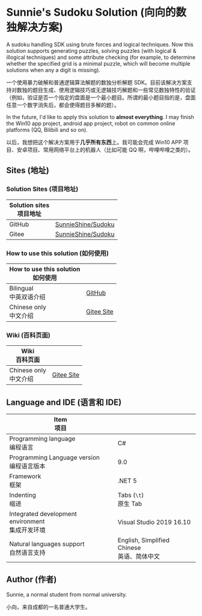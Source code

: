 # Sunnie's Sudoku Solution (向向的数独解决方案)

A sudoku handling SDK using brute forces and logical techniques. Now this solution supports generating puzzles, solving puzzles (with logical & illogical techniques) and some attribute checking (for example, to determine whether the specified grid is a minimal puzzle, which will become multiple solutions when any a digit is missing).

一个使用暴力破解和普通逻辑算法解题的数独分析解题 SDK。目前该解决方案支持对数独的题目生成、使用逻辑技巧或无逻辑技巧解题和一些常见数独特性的验证（例如，验证是否一个指定的盘面是一个最小题目。所谓的最小题目指的是，盘面任意一个数字消失后，都会使得题目多解的题）。

In the future, I'd like to apply this solution to **almost everything**. I may finish the Win10 app project, android app project, robot on common online platforms (QQ, Bilibili and so on).

以后，我想把这个解决方案用于**几乎所有东西**上。我可能会完成 Win10 APP 项目、安卓项目、常用网络平台上的机器人（比如可能 QQ 啊，哔哩哔哩之类的）。



## Sites (地址)

### Solution Sites (项目地址)

| Solution sites<br />项目地址 |                                                             |
| ---------------------------- | ----------------------------------------------------------- |
| GitHub                       | [SunnieShine/Sudoku](https://github.com/SunnieShine/Sudoku) |
| Gitee                        | [SunnieShine/Sudoku](https://gitee.com/SunnieShine/Sudoku)  |

### How to use this solution (如何使用)

| How to use this solution<br />如何使用 |                                                              |
| -------------------------------------- | ------------------------------------------------------------ |
| Bilingual<br />中英双语介绍            | [GitHub](https://github.com/SunnieShine/Sudoku/issues/83)    |
| Chinese only<br />中文介绍             | [Gitee Site](https://gitee.com/SunnieShine/Sudoku/wikis/%E5%A6%82%E4%BD%95%E5%90%AF%E5%8A%A8%E5%92%8C%E8%B0%83%E8%AF%95%E9%A1%B9%E7%9B%AE?sort_id=3330593) |

### Wiki (百科页面)

| Wiki<br />百科页面         |                                                              |
| -------------------------- | ------------------------------------------------------------ |
| Chinese only<br />中文介绍 | [Gitee Site](https://gitee.com/SunnieShine/Sudoku/wikis/pages) |



## Language and IDE (语言和 IDE)

| Item<br />项目                                       |                                                 |
| ---------------------------------------------------- | ----------------------------------------------- |
| Programming language<br />编程语言                   | C#                                              |
| Programming Language version<br />编程语言版本       | 9.0                                             |
| Framework<br />框架                                  | .NET 5                                          |
| Indenting<br />缩进                                  | Tabs (`\t`)<br />原生 Tab                       |
| Integrated development environment<br />集成开发环境 | Visual Studio 2019 16.10                        |
| Natural languages support<br />自然语言支持          | English, Simplified Chinese<br />英语、简体中文 |



## Author (作者)

Sunnie, a normal student from normal university.

小向，来自成都的一名普通大学生。

